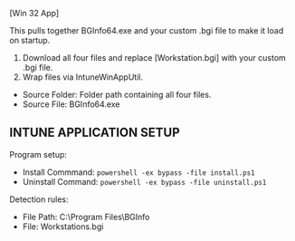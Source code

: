 [Win 32 App]

This pulls together BGInfo64.exe and your custom .bgi file to make it load on startup.  
1. Download all four files and replace [Workstation.bgi] with your custom .bgi file.
2. Wrap files via IntuneWinAppUtil.
  * Source Folder: Folder path containing all four files. 
  * Source File: BGInfo64.exe

**INTUNE APPLICATION SETUP**
----------------------------
Program setup:
- Install Commmand: ```powershell -ex bypass -file install.ps1```
- Uninstall Command: ```powershell -ex bypass -file uninstall.ps1``` 

Detection rules:
- File Path: C:\Program Files\BGInfo
- File: Workstations.bgi